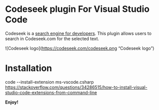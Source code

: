 # Codeseek plugin For Visual Studio Code

Codeseek is a [search engine for developers](https://codeseek.com/).
This plugin allows users to search in Codeseek.com for the selected text.

![Codeseek logo](https://codeseek.com/codeseek.png “Codeseek logo”)

# Installation

code --install-extension ms-vscode.csharp
https://stackoverflow.com/questions/34286515/how-to-install-visual-studio-code-extensions-from-command-line

**Enjoy!**
